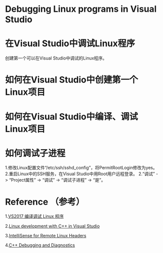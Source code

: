 # Debugging Linux programs in Visual Studio 

# 在Visual Studio中调试Linux程序
 创建第一个可以在Visual Studio中调试的Linux程序。

# 如何在Visual Studio中创建第一个Linux项目

# 如何在Visual Studio中编译、调试Linux项目

# 如何调试子进程
1.修改Linux配置文件“/etc/ssh/sshd_config”，将PermitRootLogin修改为yes。
2.重启Linux中的SSH服务，在Visual Studio中用Root用户远程登录。
2.“调试” -> “Project属性” -> “调试” -> “调试子进程” -> “是”。

# Reference （参考）
1.[VS2017 编译调试 Linux 程序](https://blog.csdn.net/u013272009/article/details/81023594)

2.[Linux development with C++ in Visual Studio](https://devblogs.microsoft.com/cppblog/linux-development-with-c-in-visual-studio/)

3.[IntelliSense for Remote Linux Headers](https://devblogs.microsoft.com/cppblog/intellisense-for-remote-linux-headers/)

4.[C++ Debugging and Diagnostics](https://devblogs.microsoft.com/cppblog/c-debugging-and-diagnostics/)